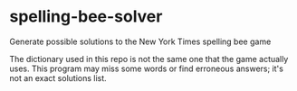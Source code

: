 # spelling-bee-solver
Generate possible solutions to the New York Times spelling bee game

The dictionary used in this repo is not the same one that the game actually uses. This program may miss some words or find erroneous answers; it's not an exact solutions list.
